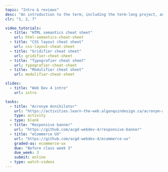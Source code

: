 ```yaml
---
topic: "Intro & reviews"
desc: "An introduction to the term, including the term-long project, and a simple, quick review."
clr: "1, 2, 7"

video_tutorials:
  - title: "HTML semantics cheat sheet"
    url: html-semantics-cheat-sheet
  - title: "CSS layout cheat sheet"
    url: css-layout-cheat-sheet
  - title: "Gridifier cheat sheet"
    url: gridifier-cheat-sheet
  - title: "Typografier cheat sheet"
    url: typografier-cheat-sheet
  - title: "Modulifier cheat sheet"
    url: modulifier-cheat-sheet

slides:
  - title: "Web Dev 4 intro"
    url: intro

tasks:
  - title: "Acronym Annihilator"
    url: "https://activities.learn-the-web.algonquindesign.ca/acronym-annihilator/"
    type: activity
  - type: blank
  - title: "Responsive banner"
    url: "https://github.com/acgd-webdev-4/responsive-banner"
  - title: "eCommerce UX"
    url: "https://github.com/acgd-webdev-4/ecommerce-ux"
    graded-as: ecommerce-ux
    due: "Before class week 3"
    due_week: 3
    submit: online
  - type: watch-videos
---
```

